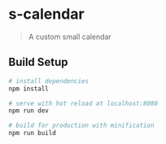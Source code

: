 # s-calendar

> A custom small calendar

## Build Setup

``` bash
# install dependencies
npm install

# serve with hot reload at localhost:8080
npm run dev

# build for production with minification
npm run build
```
